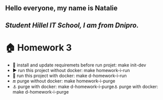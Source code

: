 **Hello everyone, my name is Natalie**
---
*Student Hillel IT School, I am from Dnipro.*
---
# :house:   Homework 3 
* :wrench: install and update requiremets before run projet: make init-dev
* :arrow_forward: run this project without docker: make homework-i-run
* :whale: run this project with docker: make d-homework-i-run
* :end: purge without docker: make homework-i-purge
* :anchor: purge with docker: make d-homework-i-purge:anchor: purge with docker: make d-homework-i-purge